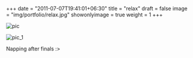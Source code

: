 +++
date = "2011-07-07T19:41:01+06:30"
title = "relax"
draft = false
image = "img/portfolio/relax.jpg"
showonlyimage = true
weight = 1
+++

![pic](/img/portfolio/relax.jpg)

![pic_1](/img/portfolio/closeups/relax.jpg)

Napping after finals :>
